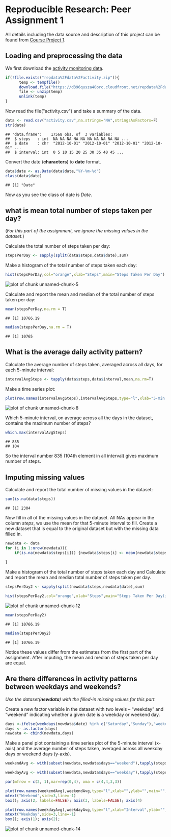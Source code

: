 Reproducible Research: Peer Assignment 1
==========================================

All details including the data source and description of this project can be found from [Course Project 1](https://www.coursera.org/learn/reproducible-research/peer/gYyPt/course-project-1).

## Loading and preprocessing the data
We first download the [activity monitoring data](https://d396qusza40orc.cloudfront.net/repdata%2Fdata%2Factivity.zip).


```r
if(!file.exists("repdata%2Fdata%2Factivity.zip")){
      temp <- tempfile()
      download.file("https://d396qusza40orc.cloudfront.net/repdata%2Fdata%2Factivity.zip",temp)
      file <- unzip(temp)
      unlink(temp)
}
```

Now read the file("activity.csv") and take a summary of the data.

```r
data <- read.csv("activity.csv",na.strings="NA",stringsAsFactors=F)
str(data)
```

```
## 'data.frame':	17568 obs. of  3 variables:
##  $ steps   : int  NA NA NA NA NA NA NA NA NA NA ...
##  $ date    : chr  "2012-10-01" "2012-10-01" "2012-10-01" "2012-10-01" ...
##  $ interval: int  0 5 10 15 20 25 30 35 40 45 ...
```


Convert the date (**characters**) to **date** format.

```r
data$date <- as.Date(data$date,"%Y-%m-%d")
class(data$date)
```

```
## [1] "Date"
```
Now as you see the class of date is *Date*.


## what is mean total number of steps taken per day?

(*For this part of the assignment, we ignore the missing values in the dataset.*)

Calculate the total number of steps taken per day:

```r
stepsPerDay <- sapply(split(data$steps,data$date),sum)
```

Make a histogram of the total number of steps taken each day:

```r
hist(stepsPerDay,col="orange",xlab="Steps",main="Steps Taken Per Day") 
```

![plot of chunk unnamed-chunk-5](figure/unnamed-chunk-5-1.png)

Calculate and report the mean and median of the total number of steps taken per day:

```r
mean(stepsPerDay,na.rm = T) 
```

```
## [1] 10766.19
```

```r
median(stepsPerDay,na.rm = T)
```

```
## [1] 10765
```


## What is the average daily activity pattern?

Calculate the average number of steps taken, averaged across all days, for each 5-minute interval:


```r
intervalAvgSteps <- tapply(data$steps,data$interval,mean,na.rm=T)
```
Make a time series plot:


```r
plot(row.names(intervalAvgSteps),intervalAvgSteps,type="l",xlab="5-min interval",ylab="steps average",col="red")
```

![plot of chunk unnamed-chunk-8](figure/unnamed-chunk-8-1.png)

Which 5-minute interval, on average across all the days in the dataset, contains the maximum number of steps?

```r
which.max(intervalAvgSteps)
```

```
## 835 
## 104
```
So the interval number 835 (104th element in all interval) gives maximum number of steps.

## Imputing missing values
Calculate and report the total number of missing values in the dataset:


```r
sum(is.na(data$steps))
```

```
## [1] 2304
```

Now fill in all of the missing values in the dataset. All NAs appear in the column *steps*, we use the mean for that 5-minute interval to fill. Create a new dataset that is equal to the original dataset but with the missing data filled in.


```r
newdata <- data
for (i in 1:nrow(newdata)){
    if(is.na(newdata$steps[i])) {newdata$steps[i] <- mean(newdata$steps[newdata$interval==newdata[i,]$interval], na.rm=T)}
    
}
```
Make a histogram of the total number of steps taken each day and Calculate and report the mean and median total number of steps taken per day.

```r
stepsPerDay2 <- sapply(split(newdata$steps,newdata$date),sum)

hist(stepsPerDay2,col="orange",xlab="Steps",main="Steps Taken Per Day(imputed)") # histogram total steps taken per day
```

![plot of chunk unnamed-chunk-12](figure/unnamed-chunk-12-1.png)

```r
mean(stepsPerDay2) 
```

```
## [1] 10766.19
```

```r
median(stepsPerDay2)
```

```
## [1] 10766.19
```
Notice these values differ from the estimates from the first part of the assignment. After imputing, the mean and median of steps taken per day are equal.


## Are there differences in activity patterns between weekdays and weekends?

*Use the dataset(**newdata**) with the filled-in missing values for this part.*

Create a new factor variable in the dataset with two levels – “weekday” and “weekend” indicating whether a given date is a weekday or weekend day.


```r
days <-ifelse(weekdays(newdata$date) %in% c("Saturday","Sunday"),"weekend","weekday")
days <- as.factor(days)
newdata <- cbind(newdata,days)
```
Make a panel plot containing a time series plot of the 5-minute interval (x-axis) and the average number of steps taken, averaged across all weekday days or weekend days (y-axis). 

```r
weekendAvg <- with(subset(newdata,newdata$days=="weekend"),tapply(steps,interval,mean))

weekdayAvg <- with(subset(newdata,newdata$days=="weekday"),tapply(steps,interval,mean))

par(mfrow = c(2, 1),mar=rep(0,4), oma = c(4,4,3,3))

plot(row.names(weekendAvg),weekendAvg,type="l",xlab="",ylab="",main="",col="blue",axes=F)
mtext("Weekend",side=3,line=-1)
box(); axis(2, labels=FALSE); axis(3, labels=FALSE); axis(4)

plot(row.names(weekdayAvg),weekdayAvg,type="l",xlab="Interval",ylab="",main="",col="red",axes=F)
mtext("Weekday",side=3,line=-1)
box(); axis(1); axis(2);
```

![plot of chunk unnamed-chunk-14](figure/unnamed-chunk-14-1.png)







